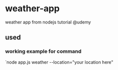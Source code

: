 # weather-app
weather app from nodejs tutorial @udemy

## used


### working example for command
`node app.js weather --location="your location here"
